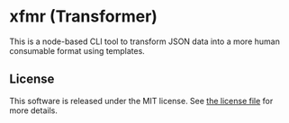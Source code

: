 # xfmr (Transformer)

This is a node-based CLI tool to transform JSON data into a more human consumable format
using templates.

## License

This software is released under the MIT license. See [the license file](LICENSE) for more
details.

